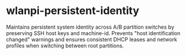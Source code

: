 # wlanpi-persistent-identity
Maintains persistent system identity across A/B partition switches by preserving SSH host keys and machine-id. Prevents "host identification changed" warnings and ensures consistent DHCP leases and network profiles when switching between root partitions.
